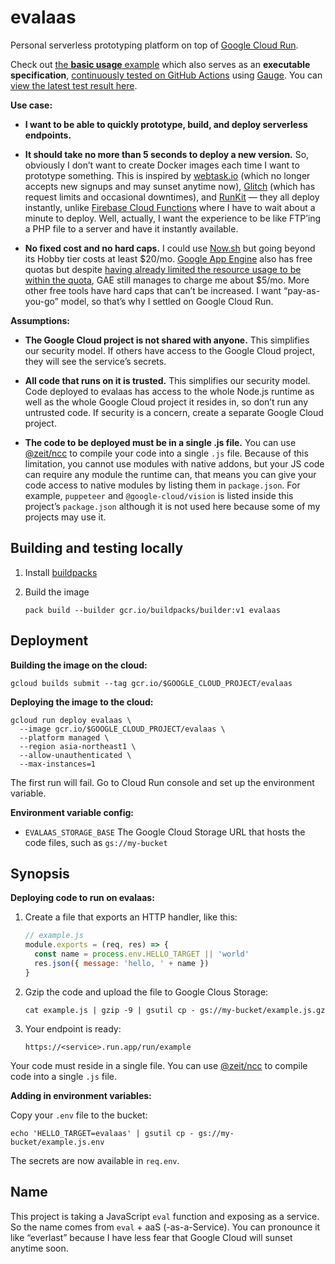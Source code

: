 # evalaas

Personal serverless prototyping platform on top of [Google Cloud Run](https://cloud.google.com/run).

Check out [the **basic usage** example](<./specs/Basic usage.md>) which also serves as an **executable specification**, [continuously tested on GitHub Actions](https://github.com/dtinth/evalaas/actions) using [Gauge](https://gauge.org/). You can [view the latest test result here](https://dtinth.github.io/evalaas/specs/Basic%20usage.html).

**Use case:**

- **I want to be able to quickly prototype, build, and deploy serverless endpoints.**

- **It should take no more than 5 seconds to deploy a new version.**
  So, obviously I don’t want to create Docker images each time I want to prototype something.
  This is inspired by [webtask.io](https://webtask.io/) (which no longer accepts new signups and may sunset anytime now),
  [Glitch](https://glitch.com/) (which has request limits and occasional downtimes),
  and [RunKit](https://runkit.com/) — they all deploy instantly,
  unlike [Firebase Cloud Functions](https://firebase.google.com/docs/functions) where I have to wait about a minute to deploy.
  Well, actually, I want the experience to be like FTP’ing a PHP file to a server and have it instantly available.

- **No fixed cost and no hard caps.**
  I could use [Now.sh](https://zeit.co/pricing) but going beyond its Hobby tier costs at least $20/mo.
  [Google App Engine](https://cloud.google.com/appengine/quotas#Instances) also has free quotas
  but despite [having already limited the resource usage to be within the quota](https://github.com/dtinth/automatron/blob/8a8b6ac6ca6f4db15515ccac3ffd95a35a2c6dca/app.yaml#L5),
  GAE still manages to charge me about $5/mo.
  More other free tools have hard caps that can’t be increased.
  I want “pay-as-you-go” model, so that’s why I settled on Google Cloud Run.

**Assumptions:**

- **The Google Cloud project is not shared with anyone.**
  This simplifies our security model.
  If others have access to the Google Cloud project, they will see the service’s secrets.

- **All code that runs on it is trusted.**
  This simplifies our security model.
  Code deployed to evalaas has access to the whole Node.js runtime
  as well as the whole Google Cloud project it resides in,
  so don’t run any untrusted code.
  If security is a concern, create a separate Google Cloud project.

- **The code to be deployed must be in a single .js file.**
  You can use [@zeit/ncc](https://github.com/zeit/ncc) to compile your code into a single `.js` file.
  Because of this limitation, you cannot use modules with native addons,
  but your JS code can require any module the runtime can,
  that means you can give your code access to native modules by listing them in `package.json`.
  For example, `puppeteer` and `@google-cloud/vision` is listed inside this project’s `package.json` although it is not used here because some of my projects may use it.

## Building and testing locally

1. Install [buildpacks](https://buildpacks.io/docs/tools/pack/)

2. Build the image

   ```
   pack build --builder gcr.io/buildpacks/builder:v1 evalaas
   ```

## Deployment

**Building the image on the cloud:**

```
gcloud builds submit --tag gcr.io/$GOOGLE_CLOUD_PROJECT/evalaas
```

**Deploying the image to the cloud:**

```
gcloud run deploy evalaas \
  --image gcr.io/$GOOGLE_CLOUD_PROJECT/evalaas \
  --platform managed \
  --region asia-northeast1 \
  --allow-unauthenticated \
  --max-instances=1
```

The first run will fail. Go to Cloud Run console and set up the environment variable.

**Environment variable config:**

- `EVALAAS_STORAGE_BASE` The Google Cloud Storage URL that hosts the code files, such as `gs://my-bucket`

## Synopsis

**Deploying code to run on evalaas:**

1. Create a file that exports an HTTP handler, like this:

   ```js
   // example.js
   module.exports = (req, res) => {
     const name = process.env.HELLO_TARGET || 'world'
     res.json({ message: 'hello, ' + name })
   }
   ```

2. Gzip the code and upload the file to Google Clous Storage:

   ```
   cat example.js | gzip -9 | gsutil cp - gs://my-bucket/example.js.gz
   ```

3. Your endpoint is ready:

   ```
   https://<service>.run.app/run/example
   ```

Your code must reside in a single file.
You can use [@zeit/ncc](https://github.com/zeit/ncc) to compile code into a single `.js` file.

**Adding in environment variables:**

Copy your `.env` file to the bucket:

```
echo 'HELLO_TARGET=evalaas' | gsutil cp - gs://my-bucket/example.js.env
```

The secrets are now available in `req.env`.

## Name

This project is taking a JavaScript `eval` function and exposing as a service.
So the name comes from `eval` + aaS (-as-a-Service).
You can pronounce it like “everlast” because I have less fear that Google Cloud will sunset anytime soon.
